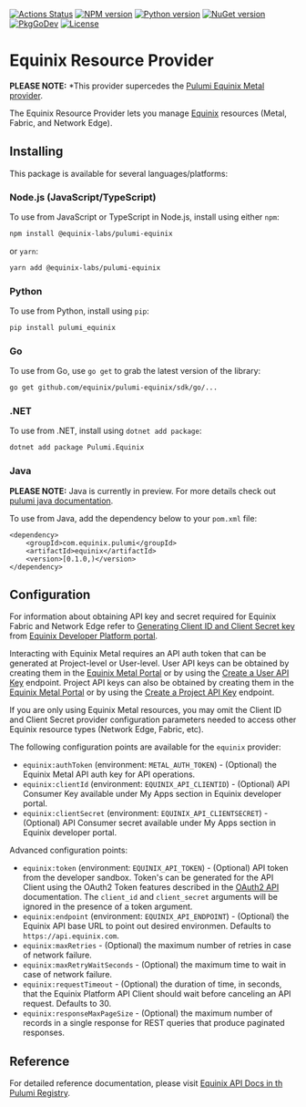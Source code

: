 [![Actions Status](https://github.com/equinix/pulumi-equinix/workflows/main/badge.svg)](https://github.com/equinix/pulumi-equinix/actions)
[![NPM version](https://badge.fury.io/js/%40pulumi%2Fequinix.svg)](https://www.npmjs.com/package/@equinix-labs/pulumi-equinix)
[![Python version](https://badge.fury.io/py/pulumi-equinix.svg)](https://pypi.org/project/pulumi-equinix)
[![NuGet version](https://badge.fury.io/nu/pulumi.equinix.svg)](https://badge.fury.io/nu/pulumi.equinix)
[![PkgGoDev](https://pkg.go.dev/badge/github.com/equinix/pulumi-equinix/sdk/go)](https://pkg.go.dev/github.com/equinix/pulumi-equinix/sdk/go)
[![License](https://img.shields.io/github/license/equinix/pulumi-equinix)](https://github.com/equinix/pulumi-equinix/blob/main/LICENSE)

# Equinix Resource Provider

**PLEASE NOTE:** *This provider supercedes the [Pulumi Equinix Metal provider](https://www.pulumi.com/registry/packages/equinix-metal/).

The Equinix Resource Provider lets you manage [Equinix](http://deploy.equinix.com) resources (Metal, Fabric, and Network Edge).

## Installing

This package is available for several languages/platforms:

### Node.js (JavaScript/TypeScript)

To use from JavaScript or TypeScript in Node.js, install using either `npm`:

```bash
npm install @equinix-labs/pulumi-equinix
```

or `yarn`:

```bash
yarn add @equinix-labs/pulumi-equinix
```

### Python

To use from Python, install using `pip`:

```bash
pip install pulumi_equinix
```

### Go

To use from Go, use `go get` to grab the latest version of the library:

```bash
go get github.com/equinix/pulumi-equinix/sdk/go/...
```

### .NET

To use from .NET, install using `dotnet add package`:

```bash
dotnet add package Pulumi.Equinix
```

### Java

**PLEASE NOTE:** Java is currently in preview. For more details check out [pulumi java documentation](https://www.pulumi.com/docs/intro/languages/java/#how-to-use-java-with-pulumi).

To use from Java, add the dependency below to your `pom.xml` file:

```
<dependency>
    <groupId>com.equinix.pulumi</groupId>
    <artifactId>equinix</artifactId>
    <version>[0.1.0,)</version>
</dependency>
```

## Configuration

For information about obtaining API key and secret required for Equinix Fabric and Network Edge refer to [Generating Client ID and Client Secret key](https://developer.equinix.com/dev-docs/fabric/getting-started/getting-access-token#generating-client-id-and-client-secret) from [Equinix Developer Platform portal](https://developer.equinix.com/).

Interacting with Equinix Metal requires an API auth token that can be generated at Project-level or User-level. User API keys can be obtained by creating them in the [Equinix Metal Portal](https://console.equinix.com/) or by using the [Create a User API Key](https://deploy.equinix.com/developers/api/metal/#operation/createAPIKey) endpoint. Project API keys can also be obtained by creating them in the [Equinix Metal Portal](https://console.equinix.com/) or by using the [Create a Project API Key](https://deploy.equinix.com/developers/api/metal/#operation/createProjectAPIKey) endpoint.

If you are only using Equinix Metal resources, you may omit the Client ID and Client Secret provider configuration parameters needed to access other Equinix resource types (Network Edge, Fabric, etc).

The following configuration points are available for the `equinix` provider:

- `equinix:authToken` (environment: `METAL_AUTH_TOKEN`) - (Optional) the Equinix Metal API auth key for API operations.
- `equinix:clientId` (environment: `EQUINIX_API_CLIENTID`) - (Optional) API Consumer Key available under My Apps section in Equinix developer portal.
- `equinix:clientSecret` (environment: `EQUINIX_API_CLIENTSECRET`) - (Optional) API Consumer secret available under My Apps section in Equinix developer portal.

Advanced configuration points:

- `equinix:token` (environment: `EQUINIX_API_TOKEN`) - (Optional) API token from the developer sandbox. Token's can be generated for the API Client using the OAuth2 Token features described in the [OAuth2 API](https://developer.equinix.com/catalog/accesstokenv1#operation/GetOAuth2AccessToken) documentation. The `client_id` and `client_secret` arguments will be ignored in the presence of a token argument.
- `equinix:endpoint` (environment: `EQUINIX_API_ENDPOINT`) - (Optional) the Equinix API base URL to point out desired environmen. Defaults to `https://api.equinix.com`.
- `equinix:maxRetries` - (Optional) the maximum number of retries in case of network failure.
- `equinix:maxRetryWaitSeconds` - (Optional) the maximum time to wait in case of network failure.
- `equinix:requestTimeout` - (Optional) the duration of time, in seconds, that the Equinix Platform API Client should wait before canceling an API request. Defaults to 30.
- `equinix:responseMaxPageSize` - (Optional) the maximum number of records in a single response for REST queries that produce paginated responses.
  
## Reference

For detailed reference documentation, please visit [Equinix API Docs in th Pulumi Registry](https://www.pulumi.com/registry/packages/equinix/api-docs/).

